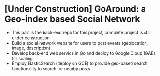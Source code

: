 # [Under Construction] GoAround: a Geo-index based Social Network

* This part is the back-end repo for this project, complete project is still under construction
* Build a social network website for users to post events (geolocation, image, description)
* Develop back-end web service in Go and deploy to Google Cloud (GAE) for scaling
* Employ ElasticSearch (deploy on GCE) to provide geo-based search functionality to search for nearby posts